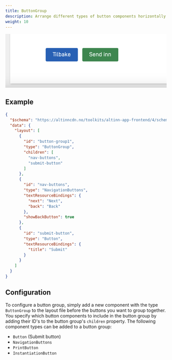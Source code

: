 ```yaml
---
title: ButtonGroup
description: Arrange different types of button components horizontally
weight: 10
---
```


![ButtonGroup](button-group.png "A back button and a submit button inside of a ButtonGroup")

## Example

```json
{
  "$schema": "https://altinncdn.no/toolkits/altinn-app-frontend/4/schemas/json/layout/layout.schema.v1.json",
  "data": {
    "layout": [
      {
        "id": "button-group1",
        "type": "ButtonGroup",
        "children": [
          "nav-buttons",
          "submit-button"
        ]
      },
      {
        "id": "nav-buttons",
        "type": "NavigationButtons",
        "textResourceBindings": {
          "next": "Next",
          "back": "Back"
        },
        "showBackButton": true
      },
      {
        "id": "submit-button",
        "type": "Button",
        "textResourceBindings": {
          "title": "Submit"
        }
      }
    ]
  }
}
```

## Configuration

To configure a button group, simply add a new component with the type `ButtonGroup` to the layout file before the buttons you want to group together.
You specify which button components to include in the button group by adding their ID's to the button group's `children` property.
The following component types can be added to a button group:

- `Button` (Submit button)
- `NavigationButtons`
- `PrintButton`
- `InstantiationButton`
<!-- - `ActionButton` -->
